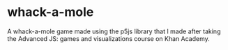 # whack-a-mole
A whack-a-mole game made using the p5js library that I made after taking the Advanced JS: games and visualizations course on Khan Academy.

